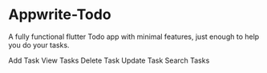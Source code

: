 # Appwrite-Todo
A fully functional flutter Todo app with minimal features, just enough to help you do your tasks.

Add Task
View Tasks
Delete Task
Update Task
Search Tasks

